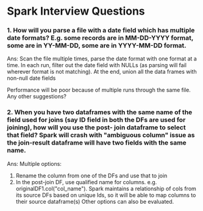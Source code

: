 # Spark Interview Questions

### 1. How will you parse a file with a date field which has multiple date formats? E.g. some records are in MM-DD-YYYY format, some are in YY-MM-DD, some are in YYYY-MM-DD format.

Ans: Scan the file multiple times, parse the date format with one format at a time. In each run, filter out the date field with NULLs (as parsing will fail wherever format is not matching). At the end, union all the data frames with non-null date fields

Performance will be poor because of multiple runs through the same file. Any other suggestions?

### 2. When you have two dataframes with the same name of the field used for joins (say ID field in both the DFs are used for joining), how will you use the post- join dataframe to select that field? Spark will crash with "ambiguous column" issue as the join-result dataframe will have two fields with the same name.

Ans: Multiple options:
1. Rename the column from one of the DFs and use that to join
2. In the post-join DF, use qualified name for columns. e.g. originalDF1.col("col_name"). Spark maintains a relationship of cols from its source DFs based on unique Ids, so it will be able to map columns to their source dataframe(s)
Other options can also be evaluated.
